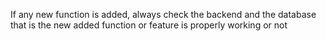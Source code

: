 If any new function is added, always check the backend and the database that is the new added function or feature is properly working or not